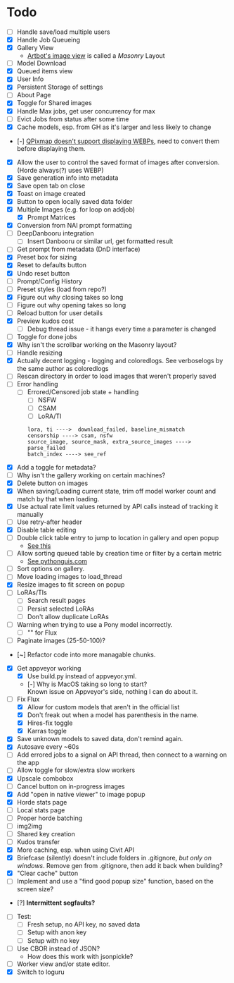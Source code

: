 # Todo

- [ ] Handle save/load multiple users
- [x] Handle Job Queueing
- [x] Gallery View
  - [Artbot's image view](https://tinybots.net/artbot/images) is called a *Masonry* Layout
- [ ] Model Download
- [x] Queued items view
- [x] User Info
- [x] Persistent Storage of settings
- [ ] About Page
- [x] Toggle for Shared images
- [x] Handle Max jobs, get user concurrency for max
- [ ] Evict Jobs from status after some time
- [x] Cache models, esp. from GH as it's larger and less likely to change
- [-] [QPixmap doesn't support displaying WEBPs](https://doc.qt.io/qtforpython-6/PySide6/QtGui/QPixmap.html#reading-and-writing-image-files), need to convert them before displaying them.
- [x] Allow the user to control the saved format of images after conversion. (Horde always(?) uses WEBP)
- [x] Save generation info into metadata
- [x] Save open tab on close
- [x] Toast on image created
- [x] Button to open locally saved data folder
- [x] Multiple Images (e.g. for loop on addjob)
  - [x] Prompt Matrices
- [x] Conversion from NAI prompt formatting
- [ ] DeepDanbooru integration
  - [ ] Insert Danbooru or similar url, get formatted result
- [ ] Get prompt from metadata (DnD interface)
- [x] Preset box for sizing
- [x] Reset to defaults button
- [x] Undo reset button
- [ ] Prompt/Config History
- [ ] Preset styles (load from repo?)
- [x] Figure out why closing takes so long
- [ ] Figure out why opening takes so long
- [ ] Reload button for user details
- [x] Preview kudos cost
  - [ ] Debug thread issue - it hangs every time a parameter is changed
- [ ] Toggle for done jobs
- [x] Why isn't the scrollbar working on the Masonry layout?
- [ ] Handle resizing
- [x] Actually decent logging - logging and coloredlogs. See verboselogs by the same author as coloredlogs
- [ ] Rescan directory in order to load images that weren't properly saved
- [ ] Error handling
  - [ ] Errored/Censored job state + handling
    - [ ] NSFW
    - [ ] CSAM 
    - [ ] LoRA/TI
    ```
    lora, ti ---->  download_failed, baseline_mismatch
    censorship ----> csam, nsfw  
    source_image, source_mask, extra_source_images ---->  parse_failed  
    batch_index ----> see_ref
    ``` 
- [x] Add a toggle for metadata?
- [ ] Why isn't the gallery working on certain machines?
- [x] Delete button on images
- [x] When saving/Loading current state, trim off model worker count and match by that when loading.
- [x] Use actual rate limit values returned by API calls instead of tracking it manually
- [ ] Use retry-after header
- [x] Disable table editing
- [ ] Double click table entry to jump to location in gallery and open popup
  - [See this](https://stackoverflow.com/questions/4324005/how-to-detect-doubleclick-in-qtableview)
- [ ] Allow sorting queued table by creation time or filter by a certain metric
  - [See pythonguis.com](https://www.pythonguis.com/tutorials/pyqt6-qtableview-modelviews-numpy-pandas/)  
- [ ] Sort options on gallery.
- [ ] Move loading images to load_thread
- [x] Resize images to fit screen on popup
- [ ] LoRAs/TIs
  - [ ] Search result pages
  - [ ] Persist selected LoRAs
  - [ ] Don't allow duplicate LoRAs
- [ ] Warning when trying to use a Pony model incorrectly.
  - [ ] "" for Flux
- [ ] Paginate images (25-50-100)?
- [~] Refactor code into more managable chunks.
- [x] Get appveyor working
  - [x] Use build.py instead of appveyor.yml.
  - [-] Why is MacOS taking so long to start?  
    Known issue on Appveyor's side, nothing I can do about it.
- [ ] Fix Flux
  - [x] Allow for custom models that aren't in the official list
  - [x] Don't freak out when a model has parenthesis in the name.
  - [x] Hires-fix toggle
  - [x] Karras toggle
- [x] Save unknown models to saved data, don't remind again.
- [x] Autosave every ~60s  
- [ ] Add errored jobs to a signal on API thread, then connect to a warning on the app
- [ ] Allow toggle for slow/extra slow workers
- [x] Upscale combobox
- [ ] Cancel button on in-progress images
- [x] Add "open in native viewer" to image popup
- [x] Horde stats page
- [ ] Local stats page
- [ ] Proper horde batching
- [ ] img2img
- [ ] Shared key creation
- [ ] Kudos transfer
- [x] More caching, esp. when using Civit API
- [x] Briefcase (silently) doesn't include folders in .gitignore, *but only on windows*. Remove gen from .gitignore, then add it back when building?
- [x] "Clear cache" button
- [ ] Implement and use a "find good popup size" function, based on the screen size?
- [?] **Intermittent segfaults?**
- [ ] Test:
  - [ ] Fresh setup, no API key, no saved data
  - [ ] Setup with anon key
  - [ ] Setup with no key
- [ ] Use CBOR instead of JSON?
  - How does this work with jsonpickle?
- [ ] Worker view and/or state editor.
- [x] Switch to loguru
